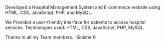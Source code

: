 Developed a Hospital Management System and E-commerce website using HTML, CSS, JavaScript, PHP, and
MySQL.

We Provided a user-friendly interface for patients to access hospital services.
Technologies used: HTML, CSS, JavaScript, PHP, MySQL.

Thanks to all my Team members.
-Sinister 6
